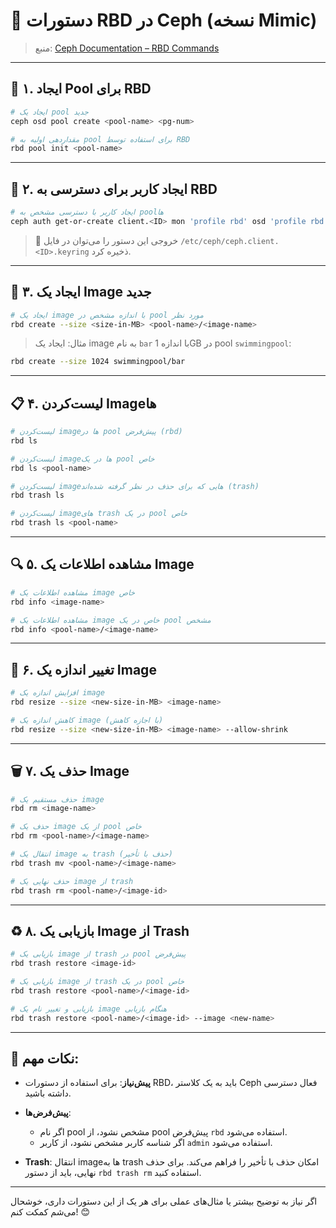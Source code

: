 
# 📘 دستورات RBD در Ceph (نسخه Mimic)

> منبع: [Ceph Documentation – RBD Commands](https://docs.ceph.com/en/mimic/rbd/rados-rbd-cmds/)

---

## 🧱 ۱. ایجاد Pool برای RBD

```bash
# ایجاد یک pool جدید
ceph osd pool create <pool-name> <pg-num>

# مقداردهی اولیه به pool برای استفاده توسط RBD
rbd pool init <pool-name>
```

---

## 👤 ۲. ایجاد کاربر برای دسترسی به RBD

```bash
# ایجاد کاربر با دسترسی مشخص به pool‌ها
ceph auth get-or-create client.<ID> mon 'profile rbd' osd 'profile rbd pool=<pool-name>, profile rbd-read-only pool=<pool-name>'
```

> 🔑 خروجی این دستور را می‌توان در فایل `/etc/ceph/ceph.client.<ID>.keyring` ذخیره کرد.

---

## 💽 ۳. ایجاد یک Image جدید

```bash
# ایجاد یک image با اندازه مشخص در pool مورد نظر
rbd create --size <size-in-MB> <pool-name>/<image-name>
```

> مثال: ایجاد یک image به نام `bar` با اندازه 1GB در pool `swimmingpool`:

```bash
rbd create --size 1024 swimmingpool/bar
```

---

## 📋 ۴. لیست‌کردن Image‌ها

```bash
# لیست‌کردن image‌ها در pool پیش‌فرض (rbd)
rbd ls

# لیست‌کردن image‌ها در یک pool خاص
rbd ls <pool-name>

# لیست‌کردن image‌هایی که برای حذف در نظر گرفته شده‌اند (trash)
rbd trash ls

# لیست‌کردن image‌های trash در یک pool خاص
rbd trash ls <pool-name>
```

---

## 🔍 ۵. مشاهده اطلاعات یک Image

```bash
# مشاهده اطلاعات یک image خاص
rbd info <image-name>

# مشاهده اطلاعات یک image خاص در یک pool مشخص
rbd info <pool-name>/<image-name>
```

---

## 📏 ۶. تغییر اندازه یک Image

```bash
# افزایش اندازه یک image
rbd resize --size <new-size-in-MB> <image-name>

# کاهش اندازه یک image (با اجازه کاهش)
rbd resize --size <new-size-in-MB> <image-name> --allow-shrink
```

---

## 🗑️ ۷. حذف یک Image

```bash
# حذف مستقیم یک image
rbd rm <image-name>

# حذف یک image از یک pool خاص
rbd rm <pool-name>/<image-name>

# انتقال یک image به trash (حذف با تأخیر)
rbd trash mv <pool-name>/<image-name>

# حذف نهایی یک image از trash
rbd trash rm <pool-name>/<image-id>
```

---

## ♻️ ۸. بازیابی یک Image از Trash

```bash
# بازیابی یک image از trash در pool پیش‌فرض
rbd trash restore <image-id>

# بازیابی یک image از trash در یک pool خاص
rbd trash restore <pool-name>/<image-id>

# بازیابی و تغییر نام یک image هنگام بازیابی
rbd trash restore <pool-name>/<image-id> --image <new-name>
```

---

## 📝 نکات مهم:

* **پیش‌نیاز**: برای استفاده از دستورات RBD، باید به یک کلاستر Ceph فعال دسترسی داشته باشید.
* **پیش‌فرض‌ها**:

  * اگر نام pool مشخص نشود، از pool پیش‌فرض `rbd` استفاده می‌شود.
  * اگر شناسه کاربر مشخص نشود، از کاربر `admin` استفاده می‌شود.
* **Trash**: انتقال image‌ها به trash امکان حذف با تأخیر را فراهم می‌کند. برای حذف نهایی، باید از دستور `rbd trash rm` استفاده کنید.

---

اگر نیاز به توضیح بیشتر یا مثال‌های عملی برای هر یک از این دستورات داری، خوشحال می‌شم کمکت کنم! 😊

